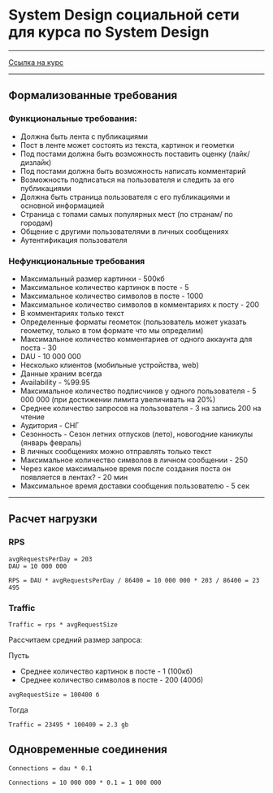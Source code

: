 # System Design социальной сети для курса по System Design
<hr>
<a href="https://balun.courses/courses/system_design">Ссылка на курс</a>
<hr>

## Формализованные требования

### Функциональные требования:
* Должна быть лента с публикациями 
* Пост в ленте может состоять из текста, картинок и геометки
* Под постами должна быть возможность поставить оценку (лайк/дизлайк) 
* Под постами должна быть возможность написать комментарий
* Возможность подписаться на пользователя и следить за его публикациями
* Должна быть страница пользователя с его публикациями и основной информацией
* Страница с топами самых популярных мест (по странам/ по городам)
* Общение с другими пользователями в личных сообщениях
* Аутентификация пользователя

### Нефункциональные требования
* Максимальный размер картинки - 500кб
* Максимальное количество картинок в посте - 5
* Максимальное количество символов в посте - 1000
* Максимальное количество символов в комментариях к посту - 200
* В комментариях только текст
* Определенные форматы геометок (пользователь может указать геометку, только в том формате что мы определим)
* Максимальное количество комментариев от одного аккаунта для поста - 30
* DAU - 10 000 000
* Несколько клиентов (мобильные устройства, web)
* Данные храним всегда
* Availability - %99.95
* Максимальное количество подписчиков у одного пользователя - 5 000 000 (при достижении лимита увеличивать на 20%)
* Среднее количество запросов на пользователя - 3 на запись 200 на чтение
* Аудитория - СНГ
* Сезонность - Сезон летних отпусков (лето), новогодние каникулы (январь февраль)
* В личных сообщениях можно отправлять только текст
* Максимальное количество символов в личном сообщении - 250
* Через какое максимальное время после создания поста он появляется в лентах? - 20 мин
* Максимальное время доставки сообщения пользователю - 5 сек

<hr>

## Расчет нагрузки

### RPS

``` 
avgRequestsPerDay = 203 
DAU = 10 000 000

RPS = DAU * avgRequestsPerDay / 86400 = 10 000 000 * 203 / 86400 = 23 495
```

### Traffic

```
Traffic = rps * avgRequestSize
```

Рассчитаем средний размер запроса:

Пусть 
* Среднее количество картинок в посте - 1 (100кб)
* Среднее количество символов в посте - 200 (400б)

```
avgRequestSize = 100400 б
```
Тогда
```
Traffic = 23495 * 100400 = 2.3 gb
```

## Одновременные соединения
```
Connections = dau * 0.1

Connections = 10 000 000 * 0.1 = 1 000 000
```



